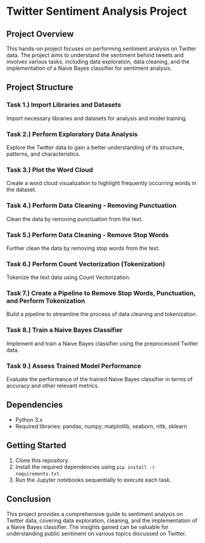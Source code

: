 # Twitter Sentiment Analysis Project

## Project Overview
This hands-on project focuses on performing sentiment analysis on Twitter data. The project aims to understand the sentiment behind tweets and involves various tasks, including data exploration, data cleaning, and the implementation of a Naive Bayes classifier for sentiment analysis.

## Project Structure

### Task 1.) Import Libraries and Datasets
Import necessary libraries and datasets for analysis and model training.

### Task 2.) Perform Exploratory Data Analysis
Explore the Twitter data to gain a better understanding of its structure, patterns, and characteristics.

### Task 3.) Plot the Word Cloud
Create a word cloud visualization to highlight frequently occurring words in the dataset.

### Task 4.) Perform Data Cleaning - Removing Punctuation
Clean the data by removing punctuation from the text.

### Task 5.) Perform Data Cleaning - Remove Stop Words
Further clean the data by removing stop words from the text.

### Task 6.) Perform Count Vectorization (Tokenization)
Tokenize the text data using Count Vectorization.

### Task 7.) Create a Pipeline to Remove Stop Words, Punctuation, and Perform Tokenization
Build a pipeline to streamline the process of data cleaning and tokenization.

### Task 8.) Train a Naive Bayes Classifier
Implement and train a Naive Bayes classifier using the preprocessed Twitter data.

### Task 9.) Assess Trained Model Performance
Evaluate the performance of the trained Naive Bayes classifier in terms of accuracy and other relevant metrics.

## Dependencies
- Python 3.x
- Required libraries: pandas, numpy, matplotlib, seaborn, nltk, sklearn

## Getting Started
1. Clone this repository.
2. Install the required dependencies using `pip install -r requirements.txt`.
3. Run the Jupyter notebooks sequentially to execute each task.

## Conclusion
This project provides a comprehensive guide to sentiment analysis on Twitter data, covering data exploration, cleaning, and the implementation of a Naive Bayes classifier. The insights gained can be valuable for understanding public sentiment on various topics discussed on Twitter.

